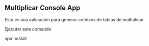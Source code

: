 


## Multiplicar Console App

Esta es una aplicación para generar archivos de tablas de multiplicar


Ejecutar este comando

npm install 
